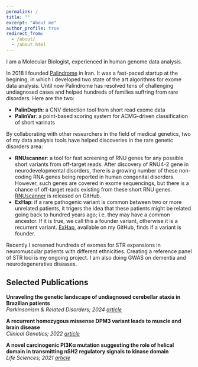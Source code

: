 ```yaml
---
permalink: /
title: ""
excerpt: "About me"
author_profile: true
redirect_from: 
  - /about/
  - /about.html
---
```


I am a Molecular Biologist, experienced in human genome data analysis.

In 2018 I founded [Palindrome](https://palinlab.com/) in Iran. It was a fast-paced startup at the begining, in which I developed two state of the art algorithms for exome data analysis. Until now Palindrome has resolved tens of challenging undiagnosed cases and helped hundreds of families suffring from rare disorders. Here are the two:
* **PalinDepth**: a CNV detection tool from short read exome data
* **PalinVar**: a point-based scoring system for ACMG-driven classification of short varinats

By collaborating with other researchers in the field of medical genetics, two of my data analysis tools have helped discoveries in the rare genetic disorders area:
* **RNUscanner**: a tool for fast screening of RNU genes for any possible short variants from off-target reads. After discovery of RNU4-2 gene in neurodevelopmental disorders, there is a growing number of these non-coding RNA genes being reported in human congenital disorders. However, such genes are covered in exome sequencings, but there is a chance of off-target reads existing from these short RNU genes. [RNUscanner](https://github.com/Schahrjar/RNUscanner) is released on GitHub.
* **ExHap**: if a rare pathogenic variant is common between two or more unrelated patients, it trigers the idea that these patients might be related going back to hundred years ago; i.e. they may have a common ancestor. If it is true, we call this a founder variant, otherwise it is a recurrent variant. [ExHap](https://github.com/Schahrjar/ExHap), available on my GitHub, finds if a variant is founder.

Recently I screened hundreds of exomes for STR expansions in neuromuscular patients with different ethnicities. Creating a reference panel of STR loci is my ongoing project. I am also doing GWAS on dementia and neurodegenerative diseases.
## Selected Publications
**Unraveling the genetic landscape of undiagnosed cerebellar ataxia in Brazilian patients** \
*Parkinsonism & Related Disorders; 2024* [*article*](https://www.prd-journal.com/article/S1353-8020(23)01040-4/fulltext)


**A recurrent homozygous missense DPM3 variant leads to muscle and brain disease** \
*Clinical Genetics; 2022* [*article*](https://onlinelibrary.wiley.com/doi/full/10.1111/cge.14208)


**A novel carcinogenic PI3Kα mutation suggesting the role of helical domain in transmitting nSH2 regulatory signals to kinase domain** \
*Life Sciences; 2021* [*article*](https://www.sciencedirect.com/science/article/abs/pii/S0024320520315125)
